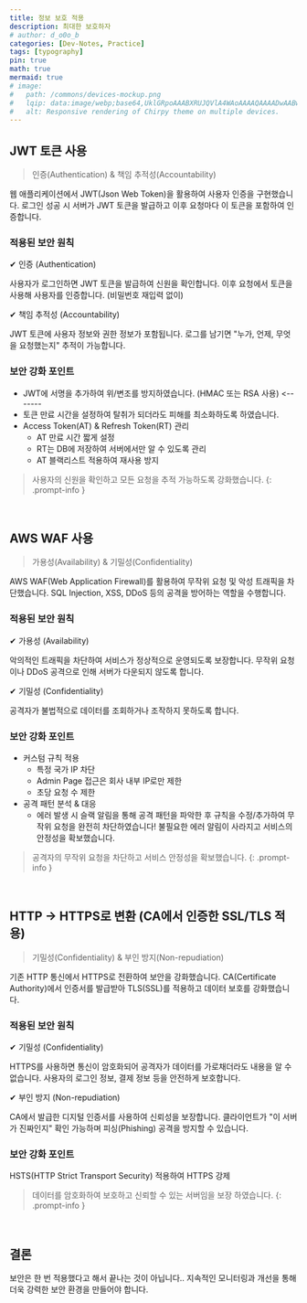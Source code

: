 ```yaml
---
title: 정보 보호 적용
description: 최대한 보호하자
# author: d_o0o_b
categories: [Dev-Notes, Practice]
tags: [typography]
pin: true
math: true
mermaid: true
# image:
#   path: /commons/devices-mockup.png
#   lqip: data:image/webp;base64,UklGRpoAAABXRUJQVlA4WAoAAAAQAAAADwAABwAAQUxQSDIAAAARL0AmbZurmr57yyIiqE8oiG0bejIYEQTgqiDA9vqnsUSI6H+oAERp2HZ65qP/VIAWAFZQOCBCAAAA8AEAnQEqEAAIAAVAfCWkAALp8sF8rgRgAP7o9FDvMCkMde9PK7euH5M1m6VWoDXf2FkP3BqV0ZYbO6NA/VFIAAAA
#   alt: Responsive rendering of Chirpy theme on multiple devices.
---
```


## JWT 토큰 사용
> 인증(Authentication) & 책임 추적성(Accountability) 

웹 애플리케이션에서 JWT(Json Web Token)을 활용하여 사용자 인증을 구현했습니다.
로그인 성공 시 서버가 JWT 토큰을 발급하고 이후 요청마다 이 토큰을 포함하여 인증합니다.

### 적용된 보안 원칙
✔ 인증 (Authentication)

사용자가 로그인하면 JWT 토큰을 발급하여 신원을 확인합니다.
이후 요청에서 토큰을 사용해 사용자를 인증합니다. (비밀번호 재입력 없이)


✔ 책임 추적성 (Accountability)

JWT 토큰에 사용자 정보와 권한 정보가 포함됩니다.
로그를 남기면 "누가, 언제, 무엇을 요청했는지" 추적이 가능합니다.


### 보안 강화 포인트

- JWT에 서명을 추가하여 위/변조를 방지하였습니다. (HMAC 또는 RSA 사용) <-------
- 토큰 만료 시간을 설정하여 탈취가 되더라도 피해를 최소화하도록 하였습니다.
- Access Token(AT) & Refresh Token(RT) 관리
    - AT 만료 시간 짧게 설정
    - RT는 DB에 저장하여 서버에서만 알 수 있도록 관리
    - AT 블랙리스트 적용하여 재사용 방지


> 사용자의 신원을 확인하고 모든 요청을 추적 가능하도록 강화했습니다.
{: .prompt-info }

<br/>


## AWS WAF 사용
> 가용성(Availability) & 기밀성(Confidentiality)

AWS WAF(Web Application Firewall)를 활용하여 무작위 요청 및 악성 트래픽을 차단했습니다.
SQL Injection, XSS, DDoS 등의 공격을 방어하는 역할을 수행합니다.


### 적용된 보안 원칙
✔ 가용성 (Availability)

악의적인 트래픽을 차단하여 서비스가 정상적으로 운영되도록 보장합니다.
무작위 요청이나 DDoS 공격으로 인해 서버가 다운되지 않도록 합니다.

✔ 기밀성 (Confidentiality)

공격자가 불법적으로 데이터를 조회하거나 조작하지 못하도록 합니다.


### 보안 강화 포인트

- 커스텀 규칙 적용
    - 특정 국가 IP 차단
    - Admin Page 접근은 회사 내부 IP로만 제한
    - 초당 요청 수 제한
- 공격 패턴 분석 & 대응
    - 에러 발생 시 슬랙 알림을 통해 공격 패턴을 파악한 후 규칙을 수정/추가하여 무작위 요청을 완전히 차단하였습니다! 불필요한 에러 알림이 사라지고 서비스의 안정성을 확보했습니다.


> 공격자의 무작위 요청을 차단하고 서비스 안정성을 확보했습니다.
{: .prompt-info }

<br/>

## HTTP → HTTPS로 변환 (CA에서 인증한 SSL/TLS 적용)
> 기밀성(Confidentiality) & 부인 방지(Non-repudiation)

기존 HTTP 통신에서 HTTPS로 전환하여 보안을 강화했습니다.
CA(Certificate Authority)에서 인증서를 발급받아 TLS(SSL)를 적용하고 데이터 보호를 강화했습니다.


### 적용된 보안 원칙
✔ 기밀성 (Confidentiality)

HTTPS를 사용하면 통신이 암호화되어 공격자가 데이터를 가로채더라도 내용을 알 수 없습니다.
사용자의 로그인 정보, 결제 정보 등을 안전하게 보호합니다.


✔ 부인 방지 (Non-repudiation)

CA에서 발급한 디지털 인증서를 사용하여 신뢰성을 보장합니다.
클라이언트가 "이 서버가 진짜인지" 확인 가능하며 피싱(Phishing) 공격을 방지할 수 있습니다.
<!-- 서버 입장에서도 "나는 신뢰할 수 있는 인증을 받은 사이트"라고 증명 가능 -->


### 보안 강화 포인트

HSTS(HTTP Strict Transport Security) 적용하여 HTTPS 강제
<!-- TLS 버전 업그레이드 (최신 TLS 1.3 사용, 취약한 TLS 1.0/1.1 비활성화)
Let’s Encrypt 같은 자동 인증서 갱신 시스템 활용 -->

> 데이터를 암호화하여 보호하고 신뢰할 수 있는 서버임을 보장 하였습니다.
{: .prompt-info }

<br/>

## 결론
보안은 한 번 적용했다고 해서 끝나는 것이 아닙니다..
지속적인 모니터링과 개선을 통해 더욱 강력한 보안 환경을 만들어야 합니다.